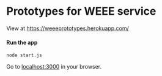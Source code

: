# Prototypes for WEEE service

View at https://weeeprototypes.herokuapp.com/

#### Run the app

```
node start.js
```

Go to [localhost:3000](http://localhost:3000) in your browser.
